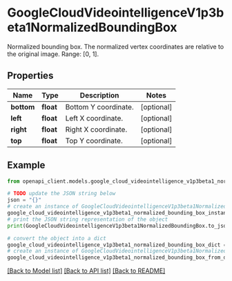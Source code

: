 # GoogleCloudVideointelligenceV1p3beta1NormalizedBoundingBox

Normalized bounding box. The normalized vertex coordinates are relative to the original image. Range: [0, 1].

## Properties

Name | Type | Description | Notes
------------ | ------------- | ------------- | -------------
**bottom** | **float** | Bottom Y coordinate. | [optional] 
**left** | **float** | Left X coordinate. | [optional] 
**right** | **float** | Right X coordinate. | [optional] 
**top** | **float** | Top Y coordinate. | [optional] 

## Example

```python
from openapi_client.models.google_cloud_videointelligence_v1p3beta1_normalized_bounding_box import GoogleCloudVideointelligenceV1p3beta1NormalizedBoundingBox

# TODO update the JSON string below
json = "{}"
# create an instance of GoogleCloudVideointelligenceV1p3beta1NormalizedBoundingBox from a JSON string
google_cloud_videointelligence_v1p3beta1_normalized_bounding_box_instance = GoogleCloudVideointelligenceV1p3beta1NormalizedBoundingBox.from_json(json)
# print the JSON string representation of the object
print(GoogleCloudVideointelligenceV1p3beta1NormalizedBoundingBox.to_json())

# convert the object into a dict
google_cloud_videointelligence_v1p3beta1_normalized_bounding_box_dict = google_cloud_videointelligence_v1p3beta1_normalized_bounding_box_instance.to_dict()
# create an instance of GoogleCloudVideointelligenceV1p3beta1NormalizedBoundingBox from a dict
google_cloud_videointelligence_v1p3beta1_normalized_bounding_box_from_dict = GoogleCloudVideointelligenceV1p3beta1NormalizedBoundingBox.from_dict(google_cloud_videointelligence_v1p3beta1_normalized_bounding_box_dict)
```
[[Back to Model list]](../README.md#documentation-for-models) [[Back to API list]](../README.md#documentation-for-api-endpoints) [[Back to README]](../README.md)



